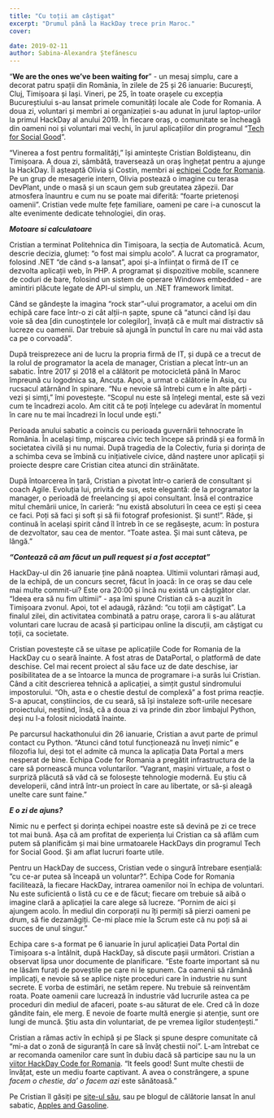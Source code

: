 ```yaml
---
title: "Cu toții am câștigat"
excerpt: "Drumul până la HackDay trece prin Maroc."
cover: 

date: 2019-02-11
author: Sabina-Alexandra Ștefănescu
---
```


“**We are the ones we’ve been waiting for**” - un mesaj simplu, care a decorat patru spații din România, în zilele de 25 și 26 ianuarie: București, Cluj, Timișoara și Iași. Vineri, pe 25, în toate orașele cu excepția Bucureștiului s-au lansat primele comunități locale ale Code for Romania. A doua zi, voluntari și membri ai organizației s-au adunat în jurul laptop-urilor la primul HackDay al anului 2019. În fiecare oraș, o comunitate se încheagă din oameni noi și voluntari mai vechi, în jurul aplicațiilor din programul “[Tech for Social Good](http://tfsg.code4.ro)”.

“Vinerea a fost pentru formalități,” își amintește Cristian Boldișteanu, din Timișoara. A doua zi, sâmbătă, traversează un oraș înghețat pentru a ajunge la HackDay. Îl așteaptă Olivia și Costin, membri ai [echipei Code for Romania](https://code4.ro/ro/cine-suntem/). Pe un grup de mesagerie intern, Olivia postează o imagine cu terasa DevPlant, unde o masă și un scaun gem sub greutatea zăpezii. Dar atmosfera înauntru e cum nu se poate mai diferită: “foarte prietenoși oamenii”. Cristian vede multe fețe familiare, oameni pe care i-a cunoscut la alte evenimente dedicate tehnologiei, din oraș. 

**_Motoare si calculatoare_**

Cristian a terminat Politehnica din Timișoara, la secția de Automatică. Acum, descrie decizia, glumeț: “o fost mai simplu acolo”. A lucrat ca programator, folosind .NET “de când s-a lansat”, apoi și-a înființat o firmă de IT ce dezvolta  aplicații web, în PHP. A programat și dispozitive mobile, scannere de coduri de bare, folosind un sistem de operare Windows embedded - are amintiri plăcute legate de API-ul simplu, un .NET framework limitat. 

Când se gândește la imagina “rock star”-ului programator, a acelui om din echipă care face într-o zi cât alții-n șapte, spune că “atunci când își dau voie să dea [din cunoștințele lor colegilor], învață că e mult mai distractiv să lucreze cu oamenii. Dar trebuie să ajungă în punctul în care nu mai văd asta ca pe o corvoadă”.

După treisprezece ani de lucru la propria firmă de IT, și după ce a trecut de la rolul de programator la acela de manager, Cristian a plecat într-un an sabatic. Între 2017 și 2018 el a călătorit pe motocicletă până în Maroc împreună cu logodnica sa, Ancuța. Apoi, a urmat o călătorie în Asia, cu rucsacul atârnând în spinare. “Nu e nevoie să întrebi cum e în alte părți - vezi și simți,” îmi povestește. “Scopul nu este să înțelegi mental, este să vezi cum te încadrezi acolo. Am citit că te poți înțelege cu adevărat în momentul în care nu te mai încadrezi în locul unde ești.”

Perioada anului sabatic a coincis cu perioada guvernării tehnocrate în România. În același timp, mișcarea civic tech începe să prindă și ea formă în societatea civilă și nu numai. După tragedia de la Colectiv, furia și dorința de a schimba ceva se îmbină cu inițiativele civice, dând naștere unor aplicații și proiecte despre care Cristian citea atunci din străinătate. 

După întoarcerea în țară, Cristian a pivotat într-o carieră de consultant și coach Agile. Evoluția lui, privită de sus, este elegantă: de la programator la manager, o perioadă de freelancing și apoi consultant. Însă el contrazice mitul chemării unice, în carieră: “nu există absoluturi în ceea ce ești și ceea ce faci. Poți să faci și soft și să fii fotograf profesionist. Și sunt!”. Râde, și continuă în același spirit când îl întreb în ce se regăsește, acum: în postura de dezvoltator, sau cea de mentor. “Toate astea. Și mai sunt câteva, pe lângă.”

**_“Contează că am făcut un pull request și a fost acceptat”_**

HackDay-ul din 26 ianuarie ține până noaptea. Ultimii voluntari rămași aud, de la echipă, de un concurs secret, făcut în joacă: în ce oraș se dau cele mai multe commit-ui? Este ora 20:00 și încă nu există un câștigător clar. “Ideea era să nu fim ultimii” - așa îmi spune Cristian că s-a auzit în Timișoara zvonul. Apoi, tot el adaugă, râzănd: “cu toții am câștigat”. La finalul zilei, din activitatea combinată a patru orașe, carora li s-au alăturat voluntari care lucrau de acasă și participau online la discuții, am câștigat cu toții, ca societate. 

Cristian povestește că se uitase pe aplicațiile Code for Romania de la HackDay cu o seară înainte. A fost atras de DataPortal, o platformă de date deschise. Cel mai recent proiect al său face uz de date deschise, iar posibilitatea de a se întoarce la munca de programare i-a surâs lui Cristian. Când a citit descrierea tehnică a aplicației, a simțit gustul sindromului impostorului. “Oh, asta e o chestie destul de complexă” a fost prima reacție. S-a apucat, conștiincios, de cu seară, să își instaleze soft-urile necesare proiectului, neștiind, însă, că a doua zi va prinde din zbor limbajul Python, deși nu l-a folosit niciodată înainte.

Pe parcursul hackathonului din 26 ianuarie, Cristian a avut parte de primul contact cu Python. “Atunci când totul funcționează nu înveți nimic” e filozofia lui, deși tot el admite că munca la aplicația Data Portal a mers nesperat de bine. Echipa Code for Romania a pregătit infrastructura de la care să pornească munca voluntarilor. “Vagrant, mașini virtuale, a fost o surpriză plăcută să văd că se folosește tehnologie modernă. Eu știu că developerii, când intră într-un proiect în care au libertate, or să-și aleagă unelte care sunt faine.”

**_E o zi de ajuns?_**

Nimic nu e perfect și dorința echipei noastre este să devină pe zi ce trece tot mai bună. Așa că am profitat de experiența lui Cristian ca să aflăm cum putem să planificăm și mai bine urmatoarele HackDays din programul Tech for Social Good. Și am aflat lucruri foarte utile. 

   Pentru un HackDay de success, Cristian vede o singură întrebare esențială: ”cu ce-ar putea să înceapă un voluntar?”. Echipa Code for Romania facilitează, la fiecare HackDay, intrarea oamenilor noi în echipa de voluntari. Nu este suficientă o listă cu ce e de făcut; fiecare om trebuie să aibă o imagine clară a aplicației la care alege să lucreze. “Pornim de aici și ajungem acolo. În mediul din corporații nu îți permiți să pierzi oameni pe drum, să fie dezamăgiți. Ce-mi place mie la Scrum este că nu poți să ai succes de unul singur.”

   Echipa care s-a format pe 6 ianuarie în jurul aplicației Data Portal din Timișoara s-a întâlnit, după HackDay, să discute pașii următori. Cristian a observat lipsa unor documente de planificare. “Este foarte important să nu ne lăsăm furați de poveștile pe care ni le spunem. Ca oamenii să rămână implicați, e nevoie să se aplice niște proceduri care în industrie nu sunt secrete. E vorba de estimări, ne setăm repere. Nu trebuie să reinventăm roata. Poate oamenii care lucrează în industrie văd lucrurile astea ca pe proceduri din mediul de afaceri, poate s-au săturat de ele. Cred că în doze gândite fain, ele merg. E nevoie de foarte multă energie și atenție, sunt ore lungi de muncă. Știu asta din voluntariat, de pe vremea ligilor studențești.”

Cristian a rămas activ în echipă și pe Slack și spune despre comunitate că “mi-a dat o zonă de siguranță în care să învăț chestii noi”. L-am întrebat ce ar recomanda oamenilor care sunt în dubiu dacă să participe sau nu la un [viitor HackDay Code for Romania](https://tfsg.code4.ro). “It feels good! Sunt multe chestii de învățat, este un mediu foarte captivant. A avea o constrângere, a spune _facem o chestie, da’ o facem azi_ este sănătoasă.”

Pe Cristian îl găsiți pe [site-ul său](https://boldisteanu.ro), sau pe blogul de călătorie lansat în anul sabatic, [Apples and Gasoline](www.applesandgasoline.com). 
